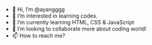 - 👋 Hi, I’m @ayangggg
- 👀 I’m interested in learning codes.
- 🌱 I’m currently learning HTML, CSS & JavaScript
- 💞️ I’m looking to collaborate more about coding world!
- 📫 How to reach me? 

<!---
ayangggg/ayangggg is a ✨ special ✨ repository because its `README.md` (this file) appears on your GitHub profile.
You can click the Preview link to take a look at your changes.
--->

